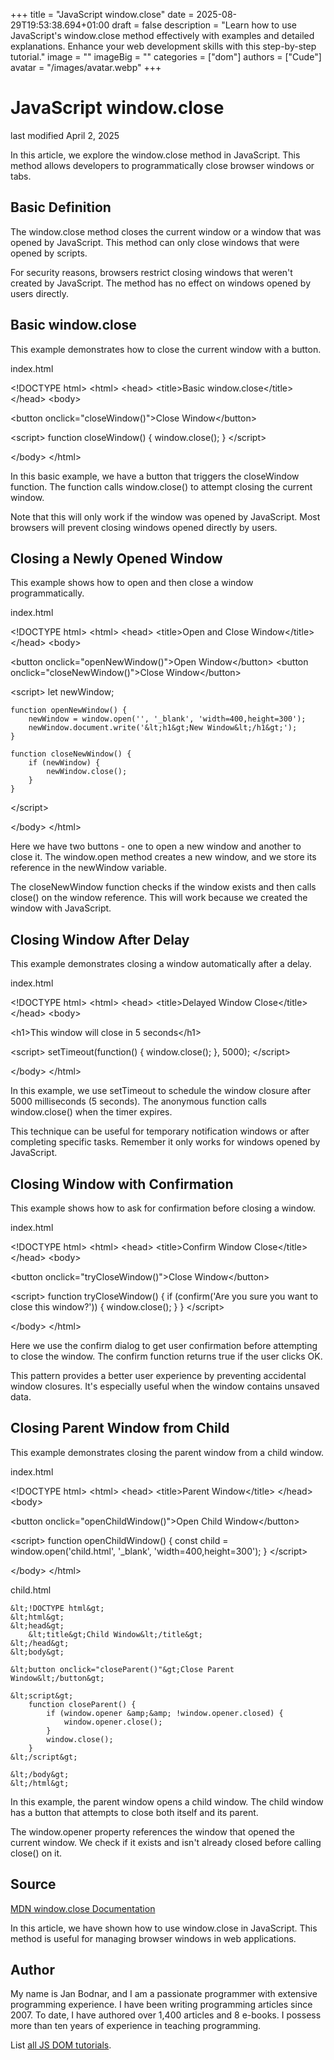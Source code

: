 +++
title = "JavaScript window.close"
date = 2025-08-29T19:53:38.694+01:00
draft = false
description = "Learn how to use JavaScript's window.close method effectively with examples and detailed explanations. Enhance your web development skills with this step-by-step tutorial."
image = ""
imageBig = ""
categories = ["dom"]
authors = ["Cude"]
avatar = "/images/avatar.webp"
+++

# JavaScript window.close

last modified April 2, 2025

In this article, we explore the window.close method in
JavaScript. This method allows developers to programmatically close
browser windows or tabs.

## Basic Definition

The window.close method closes the current window or a window
that was opened by JavaScript. This method can only close windows that
were opened by scripts.

For security reasons, browsers restrict closing windows that weren't
created by JavaScript. The method has no effect on windows opened by
users directly.

## Basic window.close

This example demonstrates how to close the current window with a button.

index.html
    

&lt;!DOCTYPE html&gt;
&lt;html&gt;
&lt;head&gt;
    &lt;title&gt;Basic window.close&lt;/title&gt;
&lt;/head&gt;
&lt;body&gt;

&lt;button onclick="closeWindow()"&gt;Close Window&lt;/button&gt;

&lt;script&gt;
    function closeWindow() {
        window.close();
    }
&lt;/script&gt;

&lt;/body&gt;
&lt;/html&gt;

In this basic example, we have a button that triggers the
closeWindow function. The function calls
window.close() to attempt closing the current window.

Note that this will only work if the window was opened by JavaScript.
Most browsers will prevent closing windows opened directly by users.

## Closing a Newly Opened Window

This example shows how to open and then close a window programmatically.

index.html
    

&lt;!DOCTYPE html&gt;
&lt;html&gt;
&lt;head&gt;
    &lt;title&gt;Open and Close Window&lt;/title&gt;
&lt;/head&gt;
&lt;body&gt;

&lt;button onclick="openNewWindow()"&gt;Open Window&lt;/button&gt;
&lt;button onclick="closeNewWindow()"&gt;Close Window&lt;/button&gt;

&lt;script&gt;
    let newWindow;

    function openNewWindow() {
        newWindow = window.open('', '_blank', 'width=400,height=300');
        newWindow.document.write('&lt;h1&gt;New Window&lt;/h1&gt;');
    }

    function closeNewWindow() {
        if (newWindow) {
            newWindow.close();
        }
    }
&lt;/script&gt;

&lt;/body&gt;
&lt;/html&gt;

Here we have two buttons - one to open a new window and another to close
it. The window.open method creates a new window, and we store
its reference in the newWindow variable.

The closeNewWindow function checks if the window exists and
then calls close() on the window reference. This will work
because we created the window with JavaScript.

## Closing Window After Delay

This example demonstrates closing a window automatically after a delay.

index.html
    

&lt;!DOCTYPE html&gt;
&lt;html&gt;
&lt;head&gt;
    &lt;title&gt;Delayed Window Close&lt;/title&gt;
&lt;/head&gt;
&lt;body&gt;

&lt;h1&gt;This window will close in 5 seconds&lt;/h1&gt;

&lt;script&gt;
    setTimeout(function() {
        window.close();
    }, 5000);
&lt;/script&gt;

&lt;/body&gt;
&lt;/html&gt;

In this example, we use setTimeout to schedule the window
closure after 5000 milliseconds (5 seconds). The anonymous function
calls window.close() when the timer expires.

This technique can be useful for temporary notification windows or
after completing specific tasks. Remember it only works for windows
opened by JavaScript.

## Closing Window with Confirmation

This example shows how to ask for confirmation before closing a window.

index.html
    

&lt;!DOCTYPE html&gt;
&lt;html&gt;
&lt;head&gt;
    &lt;title&gt;Confirm Window Close&lt;/title&gt;
&lt;/head&gt;
&lt;body&gt;

&lt;button onclick="tryCloseWindow()"&gt;Close Window&lt;/button&gt;

&lt;script&gt;
    function tryCloseWindow() {
        if (confirm('Are you sure you want to close this window?')) {
            window.close();
        }
    }
&lt;/script&gt;

&lt;/body&gt;
&lt;/html&gt;

Here we use the confirm dialog to get user confirmation
before attempting to close the window. The confirm function
returns true if the user clicks OK.

This pattern provides a better user experience by preventing accidental
window closures. It's especially useful when the window contains
unsaved data.

## Closing Parent Window from Child

This example demonstrates closing the parent window from a child window.

index.html
    

&lt;!DOCTYPE html&gt;
&lt;html&gt;
&lt;head&gt;
    &lt;title&gt;Parent Window&lt;/title&gt;
&lt;/head&gt;
&lt;body&gt;

&lt;button onclick="openChildWindow()"&gt;Open Child Window&lt;/button&gt;

&lt;script&gt;
    function openChildWindow() {
        const child = window.open('child.html', '_blank', 'width=400,height=300');
    }
&lt;/script&gt;

&lt;/body&gt;
&lt;/html&gt;

child.html
    

```
&lt;!DOCTYPE html&gt;
&lt;html&gt;
&lt;head&gt;
    &lt;title&gt;Child Window&lt;/title&gt;
&lt;/head&gt;
&lt;body&gt;

&lt;button onclick="closeParent()"&gt;Close Parent Window&lt;/button&gt;

&lt;script&gt;
    function closeParent() {
        if (window.opener &amp;&amp; !window.opener.closed) {
            window.opener.close();
        }
        window.close();
    }
&lt;/script&gt;

&lt;/body&gt;
&lt;/html&gt;

```

In this example, the parent window opens a child window. The child window
has a button that attempts to close both itself and its parent.

The window.opener property references the window that opened
the current window. We check if it exists and isn't already closed before
calling close() on it.

## Source

[MDN window.close Documentation](https://developer.mozilla.org/en-US/docs/Web/API/Window/close)

In this article, we have shown how to use window.close
in JavaScript. This method is useful for managing browser windows
in web applications.

## Author

My name is Jan Bodnar, and I am a passionate programmer with extensive
programming experience. I have been writing programming articles since 2007.
To date, I have authored over 1,400 articles and 8 e-books. I possess more
than ten years of experience in teaching programming.

List [all JS DOM tutorials](/all/#dom).